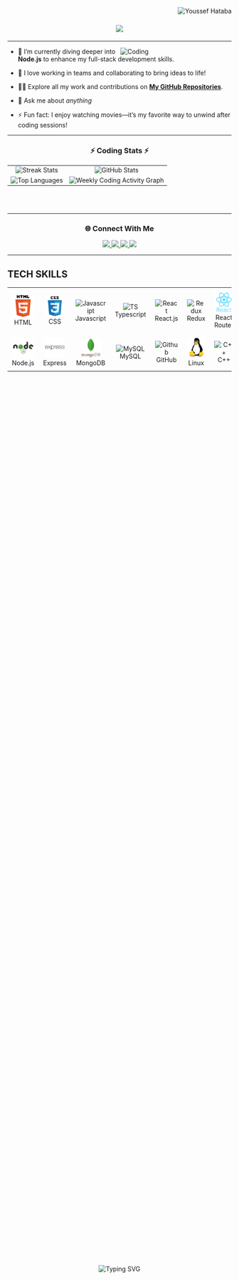 <p align="right"> <img src="https://komarev.com/ghpvc/?username=youssef-hataba&label=Profile%20views&color=0e75b6&size=24&style=flat" alt="Youssef Hataba" /> </p>

<h3 align="center">
 <img src="https://readme-typing-svg.herokuapp.com/?font=Righteous&size=35&center=true&vCenter=true&width=800&height=70&duration=4000&lines=Hello+There!+I'm+Youssef+Hataba++;A+Passionate+Full-Stack+Developer" />
</h3>

---
<img align="right" alt="Coding" width="250" src="https://i.giphy.com/media/v1.Y2lkPTc5MGI3NjExdW1iZHN1ejBoOWxwdzJ5OHdya2xicWo1ZGk0czQycXhmank2OXg5eiZlcD12MV9pbnRlcm5hbF9naWZfYnlfaWQmY3Q9Zw/f3iwJFOVOwuy7K6FFw/giphy.gif">

 
- 🌱 I’m currently diving deeper into **Node.js** to enhance my full-stack development skills.

- 🤝 I love working in teams and collaborating to bring ideas to life!

- 👨‍💻 Explore all my work and contributions on [**My GitHub Repositories**](https://github.com/youssef-hataba?tab=repositories).


- 💬 Ask me about *anything*


 
- ⚡ Fun fact: I enjoy watching movies—it’s my favorite way to unwind after coding sessions!



---
<h3 align="center">⚡ Coding Stats ⚡</h3>

<div align="center">
  <table>
    <tr>
      <td align="center">
        <img src="https://streak-stats.demolab.com/?user=youssef-hataba&count_private=true&theme=react&border_radius=10" alt="Streak Stats" width="450" />
      </td>
      <td align="center">
        <img src="https://github-readme-stats-salesp07.vercel.app/api?username=youssef-hataba&count_private=true&theme=react&show_icons=true&rank_icon=github&border_radius=10" alt="GitHub Stats" width="450" />
      </td>
    </tr>
    <tr>
      <td align="center">
        <img src="https://github-readme-stats-salesp07.vercel.app/api/top-langs/?username=youssef-hataba&langs_count=8&layout=compact&theme=react&border_radius=10" alt="Top Languages" width="450" />
      </td>
      <td align="center">
    <img src="https://wakatime.com/share/@youssefHataba/c28e3aa4-e04c-4891-b9d8-5546b4415771.svg" alt="Weekly Coding Activity Graph" width="450" height="280" />
  </td>
    </tr>
  </table>
</div>




<br/><br/>
<hr/>




<h3 align="center">🌐 Connect With Me</h3>
<p align="center">
  <a href="https://www.linkedin.com/in/youssef-hataba/" target="_blank">
    <img src="https://img.shields.io/badge/LinkedIn-0077B5?style=for-the-badge&logo=linkedin&logoColor=white" />
  </a>
  <a href="https://www.facebook.com/youssef.hataba.1" target="_blank">
    <img src="https://img.shields.io/badge/Facebook-1877F2?style=for-the-badge&logo=facebook&logoColor=white" />
  </a>
  <a href="https://www.instagram.com/_youssef__hataba/" target="_blank">
    <img src="https://img.shields.io/badge/Instagram-E4405F?style=for-the-badge&logo=instagram&logoColor=white" />
  </a>
  <a href="mailto:youssefhataba1@gmail.com" target="_blank">
    <img src="https://img.shields.io/badge/Email-D14836?style=for-the-badge&logo=gmail&logoColor=white" />
  </a>
</p>

---
<h2 align="left">TECH SKILLS</h2>
<table align="center" style="width: 100%; border-collapse: collapse;">
  <tr>
    <td align="center" style="width: 12.5%; padding: 10px;">
      <img src="https://raw.githubusercontent.com/devicons/devicon/master/icons/html5/html5-original-wordmark.svg" width="50" height="50" />
      <br>HTML
    </td>
    <td align="center" style="width: 12.5%; padding: 10px;">
      <img src="https://raw.githubusercontent.com/devicons/devicon/master/icons/css3/css3-original-wordmark.svg" width="45" height="45" alt="CSS" />
      <br>CSS
    </td>
    <td align="center" style="width: 12.5%; padding: 10px;">
      <img src="https://techstack-generator.vercel.app/js-icon.svg" alt="Javascript" width="45" height="45" />
      <br>Javascript
    </td>
    <td align="center" style="width: 12.5%; padding: 10px;">
      <img src="https://techstack-generator.vercel.app/ts-icon.svg" alt="TS" width="45" height="45" />
      <br>Typescript
    </td>
    <td align="center" style="width: 12.5%; padding: 10px;">
      <img src="https://techstack-generator.vercel.app/react-icon.svg" alt="React" width="45" height="45" />
      <br>React.js
    </td>
    <td align="center" style="width: 12.5%; padding: 10px;">
      <img src="https://techstack-generator.vercel.app/redux-icon.svg" alt="Redux" width="45" height="45" />
      <br>Redux
    </td>
    <td align="center" style="width: 12.5%; padding: 10px;">
      <img src="https://raw.githubusercontent.com/devicons/devicon/master/icons/react/react-original-wordmark.svg" width="45" height="45" alt="React Router" />
      <br>React Router
    </td>
    <td align="center" style="width: 12.5%; padding: 10px;">
      <img src="https://raw.githubusercontent.com/devicons/devicon/master/icons/nextjs/nextjs-original-wordmark.svg" width="45" height="45" alt="Next.js" />
      <br>Next.js
    </td>
  </tr>
  <tr>
    <td align="center" style="width: 12.5%; padding: 10px;">
      <img src="https://raw.githubusercontent.com/devicons/devicon/master/icons/nodejs/nodejs-original-wordmark.svg" width="45" height="45" alt="Node.js" />
      <br>Node.js
    </td>
    <td align="center" style="width: 12.5%; padding: 10px;">
     <img src="https://raw.githubusercontent.com/devicons/devicon/master/icons/express/express-original-wordmark.svg" width="45" height="45" alt="Express" />
      <br>Express
    </td>
    <td align="center" style="width: 12.5%; padding: 10px;">
      <img src="https://raw.githubusercontent.com/devicons/devicon/master/icons/mongodb/mongodb-original-wordmark.svg" width="45" height="45" alt="MongoDB" />
      <br>MongoDB
    </td>
    <td align="center" style="width: 12.5%; padding: 10px;">
      <img src="https://techstack-generator.vercel.app/mysql-icon.svg" width="45" height="45" alt="MySQL" />
      <br>MySQL
    </td>
    <td align="center" style="width: 12.5%; padding: 10px;">
      <img src="https://techstack-generator.vercel.app/github-icon.svg" width="45" height="45" alt="Github" />
      <br>GitHub
    </td>
    <td align="center" style="width: 12.5%; padding: 10px;">
      <img src="https://raw.githubusercontent.com/devicons/devicon/master/icons/linux/linux-original.svg" width="45" height="45" alt="Linux" />
      <br>Linux
    </td>
    <td align="center" style="width: 12.5%; padding: 10px;">
      <img src="https://techstack-generator.vercel.app/cpp-icon.svg" width="45" height="45" alt="C++" />
      <br>C++
    </td>
    <td align="center" style="width: 12.5%; padding: 10px;">
      <img src="https://techstack-generator.vercel.app/python-icon.svg" width="45" height="45" alt="C++" />
      <br>Python
    </td>
  </tr>
</table>


  <div style="display: flex; justify-content: center; align-items: center; height: 100vh;">
    <img src="https://readme-typing-svg.herokuapp.com?font=Fantasque+Sans+Mono&size=25&center=true&vCenter=true&width=1000&height=70&duration=4000&lines=Thank+you+for+visiting!+%F0%9F%91%8D" alt="Typing SVG" />
</div>
